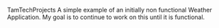 TamTechProjects
A simple example of an initially non functional Weather Application. 
My goal is to continue to work on this until it is functional. 
